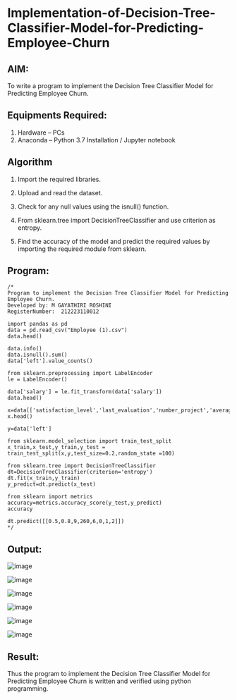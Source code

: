 # Implementation-of-Decision-Tree-Classifier-Model-for-Predicting-Employee-Churn

## AIM:
To write a program to implement the Decision Tree Classifier Model for Predicting Employee Churn.

## Equipments Required:
1. Hardware – PCs
2. Anaconda – Python 3.7 Installation / Jupyter notebook

## Algorithm
1. Import the required libraries.

2. Upload and read the dataset.

3. Check for any null values using the isnull() function.

4. From sklearn.tree import DecisionTreeClassifier and use criterion as entropy.

5. Find the accuracy of the model and predict the required values by importing the required module from sklearn.

## Program:
```
/*
Program to implement the Decision Tree Classifier Model for Predicting Employee Churn.
Developed by: M GAYATHIRI ROSHINI
RegisterNumber:  212223110012

import pandas as pd
data = pd.read_csv("Employee (1).csv")
data.head()

data.info()
data.isnull().sum()
data['left'].value_counts()

from sklearn.preprocessing import LabelEncoder
le = LabelEncoder()

data['salary'] = le.fit_transform(data['salary'])
data.head()

x=data[['satisfaction_level','last_evaluation','number_project','average_montly_hours','time_spend_company','Work_accident','promotion_last_5years','salary']]
x.head()

y=data['left']

from sklearn.model_selection import train_test_split
x_train,x_test,y_train,y_test = train_test_split(x,y,test_size=0.2,random_state =100)

from sklearn.tree import DecisionTreeClassifier
dt=DecisionTreeClassifier(criterion='entropy')
dt.fit(x_train,y_train)
y_predict=dt.predict(x_test)

from sklearn import metrics
accuracy=metrics.accuracy_score(y_test,y_predict)
accuracy

dt.predict([[0.5,0.8,9,260,6,0,1,2]])
*/
```

## Output:
![image](https://github.com/user-attachments/assets/b17a69d7-d7ce-4d0c-b6c2-e9452d7bc2dc)

![image](https://github.com/user-attachments/assets/51fcf352-aa40-41c3-b89b-295521dcd5fb)

![image](https://github.com/user-attachments/assets/467c954e-132f-4d5a-b835-d57f98bcf475)

![image](https://github.com/user-attachments/assets/e71c7d5f-fc26-4a45-8fc5-3408582748ca)



![image](https://github.com/user-attachments/assets/32a8a33e-5f5b-482e-913a-2c59c6f5ca71)



![image](https://github.com/user-attachments/assets/3fef50fe-1f72-42fb-a019-4641a835b579)


## Result:
Thus the program to implement the  Decision Tree Classifier Model for Predicting Employee Churn is written and verified using python programming.
